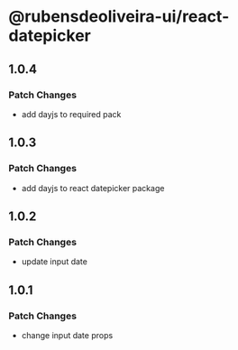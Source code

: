 # @rubensdeoliveira-ui/react-datepicker

## 1.0.4

### Patch Changes

- add dayjs to required pack

## 1.0.3

### Patch Changes

- add dayjs to react datepicker package

## 1.0.2

### Patch Changes

- update input date

## 1.0.1

### Patch Changes

- change input date props
